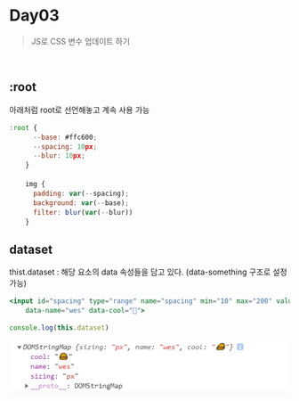 # Day03

> JS로 CSS 변수 업데이트 하기

<br>



## :root

아래처럼 root로 선언해놓고 계속 사용 가능

```jsx
:root {
      --base: #ffc600;
      --spacing: 10px;
      --blur: 10px;
    }

    img {
      padding: var(--spacing);
      background: var(--base);
      filter: blur(var(--blur))
    }
```



## dataset

thist.dataset : 해당 요소의 data 속성들을 담고 있다. (data-something 구조로 설정 가능)

```jsx
<input id="spacing" type="range" name="spacing" min="10" max="200" value="10" data-sizing="px" 
    data-name="wes" data-cool="🍔">
```

```jsx
console.log(this.dataset)
```

![image-20201203221228656](README.assets/image-20201203221228656.png)